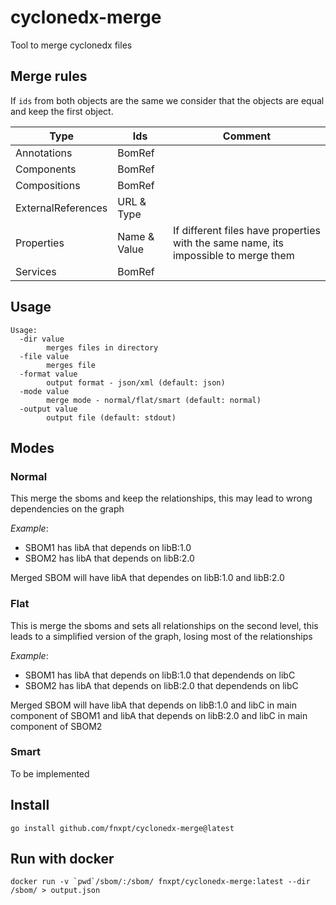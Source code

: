 # cyclonedx-merge
Tool to merge cyclonedx files

## Merge rules

If `ids` from both objects are the same we consider that the objects are equal and keep the first object.

|Type|Ids|Comment|
|---|---|---|
|Annotations|BomRef|   |
|Components|BomRef|   |
|Compositions|BomRef|   |
|ExternalReferences|URL & Type|   |
|Properties|Name & Value|If different files have properties with the same name, its impossible to merge them|
|Services|BomRef|   |

## Usage
```
Usage:
  -dir value
    	merges files in directory
  -file value
    	merges file
  -format value
    	output format - json/xml (default: json)
  -mode value
    	merge mode - normal/flat/smart (default: normal)
  -output value
    	output file (default: stdout)
```

## Modes

### Normal

This merge the sboms and keep the relationships, this may lead to wrong dependencies on the graph

*Example*:

* SBOM1 has libA that depends on libB:1.0
* SBOM2 has libA that depends on libB:2.0

Merged SBOM will have libA that dependes on libB:1.0 and libB:2.0

### Flat

This is merge the sboms and sets all relationships on the second level, this leads to a simplified version of the graph, losing most of the relationships

*Example*:

* SBOM1 has libA that depends on libB:1.0 that dependends on libC
* SBOM2 has libA that depends on libB:2.0 that dependends on libC

Merged SBOM will have libA that depends on libB:1.0 and libC in main component of SBOM1 and libA that depends on libB:2.0 and libC in main component of SBOM2

### Smart

To be implemented

## Install

```
go install github.com/fnxpt/cyclonedx-merge@latest
```

## Run with docker

```
docker run -v `pwd`/sbom/:/sbom/ fnxpt/cyclonedx-merge:latest --dir /sbom/ > output.json
```